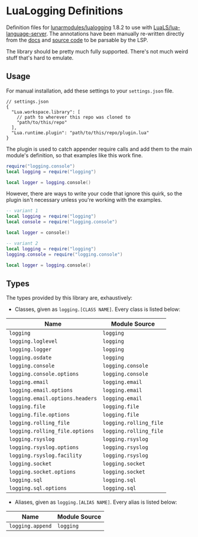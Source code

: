 # LuaLogging Definitions

Definition files for [lunarmodules/lualogging](https://github.com/lunarmodules/lualogging) 1.8.2 to use with [LuaLS/lua-language-server](https://github.com/LuaLS/lua-language-server). The annotations have been manually re-written directly from the [docs](https://lunarmodules.github.io/lualogging) and [source code](https://github.com/lunarmodules/lualogging) to be parsable by the LSP.

The library should be pretty much fully supported. There's not much weird stuff that's hard to emulate.

## Usage

For manual installation, add these settings to your `settings.json` file.

```jsonc
// settings.json
{
  "Lua.workspace.library": [
    // path to wherever this repo was cloned to
    "path/to/this/repo"
  ],
  "Lua.runtime.plugin": "path/to/this/repo/plugin.lua"
}
```

The plugin is used to catch appender require calls and add them to the main module's definition, so that examples like this work fine.

```lua
require("logging.console")
local logging = require("logging")

local logger = logging.console()
```

However, there are ways to write your code that ignore this quirk, so the plugin isn't necessary unless you're working with the examples.

```lua
-- variant 1
local logging = require("logging") 
local console = require("logging.console")

local logger = console()

-- variant 2
local logging = require("logging")
logging.console = require("logging.console")

local logger = logging.console()
```

## Types

The types provided by this library are, exhaustively:

* Classes, given as `logging.[CLASS NAME]`. Every class is listed below:

| Name                            | Module Source          |
|---------------------------------|------------------------|
| `logging`                       | `logging`              |
| `logging.loglevel`              | `logging`              |
| `logging.logger`                | `logging`              |
| `logging.osdate`                | `logging`              |
| `logging.console`               | `logging.console`      |
| `logging.console.options`       | `logging.console`      |
| `logging.email`                 | `logging.email`        |
| `logging.email.options`         | `logging.email`        |
| `logging.email.options.headers` | `logging.email`        |
| `logging.file`                  | `logging.file`         |
| `logging.file.options`          | `logging.file`         |
| `logging.rolling_file`          | `logging.rolling_file` |
| `logging.rolling_file.options`  | `logging.rolling_file` |
| `logging.rsyslog`               | `logging.rsyslog`      |
| `logging.rsyslog.options`       | `logging.rsyslog`      |
| `logging.rsyslog.facility`      | `logging.rsyslog`      |
| `logging.socket`                | `logging.socket`       |
| `logging.socket.options`        | `logging.socket`       |
| `logging.sql`                   | `logging.sql`          |
| `logging.sql.options`           | `logging.sql`          |

* Aliases, given as `logging.[ALIAS NAME]`. Every alias is listed below:

| Name             | Module Source |
|------------------|---------------|
| `logging.append` | `logging`     |